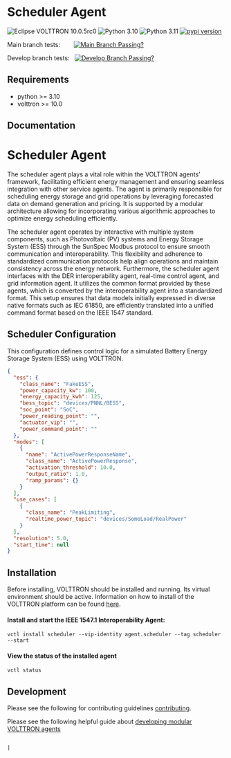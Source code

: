 # Scheduler Agent

![Eclipse VOLTTRON 10.0.5rc0](https://img.shields.io/badge/Eclipse%20VOLTTRON-10.0.5rc0-red.svg)
![Python 3.10](https://img.shields.io/badge/python-3.10-blue.svg)
![Python 3.11](https://img.shields.io/badge/python-3.11-blue.svg)
[![pypi version](https://img.shields.io/pypi/v/volttron-interoperability.svg)](https://pypi.org/project/volttron-interoperability/)

Main branch tests:&nbsp;&nbsp;&nbsp;&nbsp;&nbsp;&nbsp;&nbsp; [![Main Branch Passing?](https://github.com/eclipse-volttron/volttron-interoperability/actions/workflows/run-tests.yml/badge.svg?branch=main)](https://github.com/eclipse-volttron/volttron-interoperability/actions/workflows/run-tests.yml)

Develop branch tests:&nbsp;&nbsp; [![Develop Branch Passing?](https://github.com/eclipse-volttron/volttron-interoperability/actions/workflows/run-tests.yml/badge.svg?branch=develop)](https://github.com/eclipse-volttron/volttron-interoperability/actions/workflows/run-tests.yml)


## Requirements

* python >= 3.10
* volttron >= 10.0 

## Documentation
# Scheduler Agent

The scheduler agent plays a vital role within the VOLTTRON agents’ framework, facilitating efficient energy management and ensuring seamless integration with other service agents. The agent is primarily responsible for scheduling energy storage and grid operations by leveraging forecasted data on demand generation and pricing. It is supported by a modular architecture allowing for incorporating various algorithmic approaches to optimize energy scheduling efficiently.

The scheduler agent operates by interactive with multiple system components, such as Photovoltaic (PV) systems and Energy Storage System (ESS) through the SunSpec Modbus protocol to ensure smooth communication and interoperability.
This flexibility and adherence to standardized communication protocols help align operations and maintain consistency across the energy network. Furthermore, the scheduler agent interfaces with the DER interoperability agent, real-time control agent, and grid information agent. It utilizes the common format provided by these agents, which is converted by the interoperability agent into a standardized format. 
This setup ensures that data models initially expressed in diverse native formats such as IEC 61850, are efficiently translated into a unified command format based on the IEEE 1547 standard.

## Scheduler Configuration

This configuration defines control logic for a simulated Battery Energy Storage System (ESS) using VOLTTRON.

```json
{
  "ess": {
    "class_name": "FakeESS",
    "power_capacity_kw": 100,
    "energy_capacity_kwh": 125,
    "bess_topic": "devices/PNNL/BESS",
    "soc_point": "SoC",
    "power_reading_point": "",
    "actuator_vip": "",
    "power_command_point": ""
  },
  "modes": [
    {
      "name": "ActivePowerResponseName",
      "class_name": "ActivePowerResponse",
      "activation_threshold": 10.0,
      "output_ratio": 1.0,
      "ramp_params": {}
    }
  ],
  "use_cases": [
    {
      "class_name": "PeakLimiting",
      "realtime_power_topic": "devices/SomeLoad/RealPower"
    }
  ],
  "resolution": 5.0,
  "start_time": null
}
```



## Installation

Before installing, VOLTTRON should be installed and running.  Its virtual environment should be active.
Information on how to install of the VOLTTRON platform can be found
[here](https://github.com/eclipse-volttron/volttron-core).

#### Install and start the IEEE 1547.1 Interoperability Agent:

```shell
vctl install scheduler --vip-identity agent.scheduler --tag scheduler --start
```



#### View the status of the installed agent

```shell
vctl status
```

## Development

Please see the following for contributing guidelines [contributing](https://github.com/eclipse-volttron/volttron-core/blob/develop/CONTRIBUTING.md).

Please see the following helpful guide about [developing modular VOLTTRON agents](https://github.com/eclipse-volttron/volttron-core/blob/develop/DEVELOPING_ON_MODULAR.md)

                                                                                                                                                                |


